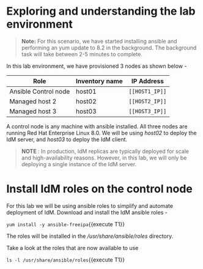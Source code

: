 # Exploring and understanding the lab environment

>**Note:** For this scenario, we have started installing ansible and performing an yum update to 8.2 in the background. The background task will take between 2-5 minutes to complete. 

In this lab environment, we have provisioned 3 nodes as shown below -

| Role                 | Inventory name | IP Address     |
| ---------------------| ---------------| ---------------|
| Ansible Control node | host01         | `[[HOST1_IP]]` |
| Managed host 2       | host02         | `[[HOST2_IP]]` |
| Managed host 3       | host03         | `[[HOST3_IP]]` |

A control node is any machine with ansible installed. All three nodes are running Red Hat Enterprise Linux 8.0. We will be using *host02*
to deploy the IdM server, and *host03* to deploy the IdM client. 

> __NOTE__ : In production, IdM replicas are typically deployed for scale and high-availability reasons. However, in this lab, we will only
be deploying a single instance of the IdM server.

# Install IdM roles on the control node

For this lab we will be using ansible roles to simplify and automate deployment of IdM.  Download and install the IdM ansible roles -

`yum install -y ansible-freeipa`{{execute T1}}

The roles will be installed in the */usr/share/ansible/roles* directory.

Take a look at the roles that are now available to use 

`ls -l /usr/share/ansible/roles`{{execute T1}}


